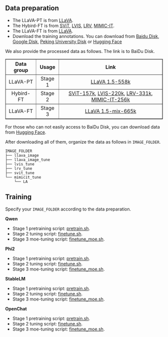 ## Data preparation

- The LLaVA-PT is from [LLaVA](https://github.com/haotian-liu/LLaVA).
- The Hybird-FT is from [SViT](https://github.com/BAAI-DCAI/Visual-Instruction-Tuning), [LVIS](https://github.com/X2FD/LVIS-INSTRUCT4V), [LRV](https://github.com/FuxiaoLiu/LRV-Instruction), [MIMIC-IT](https://github.com/Luodian/Otter).
- The LLaVA-FT is from [LLaVA](https://github.com/haotian-liu/LLaVA).
- Download the training annotations. You can download from [Baidu Disk](https://pan.baidu.com/s/1rwub9o0T3_7ZHbPZzCiLZw?pwd=0yhi), [Google Disk](https://drive.google.com/file/d/13YxtVowfhUIpGOCODhKFstoRBvogF4od/view?usp=sharing), [Peking University Disk]() or [Hugging Face](https://huggingface.co/datasets/LanguageBind/MoE-LLaVA)


We also provide the processed data as follows. The link is to BaiDu Disk.
<div align="center">
<table border="1" width="100%">
    <tr align="center">
        <th>Data group</th><th>Usage</th><th>Link</th>
    </tr>
    <tr align="center">
        <td>LLaVA-PT</td><td>Stage 1</td><td><a href="https://pan.baidu.com/s/1UZiRORpXwAHdKPgrUi1nDA?pwd=7xgx">LLaVA 1.5-558k</a></td>
    </tr>
    <tr align="center">
        <td>Hybird-FT</td><td>Stage 2</td><td><a href="https://pan.baidu.com/s/1PtcTck4xC0fAE0QS0OYc8Q?pwd=ko9x">SViT-157k</a>, <a href="https://pan.baidu.com/s/1-MWrPGZptFFBO1_4tniAXA?pwd=ivxg">LVIS-220k</a>, <a href="https://pan.baidu.com/s/1sYnfRN_yFuo719fNA_BV_w?pwd=lmai">LRV-331k</a>, <a href="https://pan.baidu.com/s/1w0Wr8d-IhIUuRyKbuoPwyw?pwd=4big">MIMIC-IT-256k</a></td>
    </tr>
    <tr align="center">
        <td>LLaVA-FT</td><td>Stage 3</td><td><a href="https://pan.baidu.com/s/1xC9E6VuOOEBV5iieve0Z7A?pwd=2o0a">LLaVA 1.5-mix-665k</a></td>
    </tr>
</table>
</div>

For those who can not easily access to BaiDu Disk, you can download data from [Hugging Face](https://huggingface.co/datasets/LanguageBind/MoE-LLaVA).

After downloading all of them, organize the data as follows in ```IMAGE_FOLDER```. 

```Shell
IMAGE_FOLDER
├── llava_image
├── llava_image_tune
├── lvis_tune
├── lrv_tune
├── svit_tune
└── mimicit_tune
    └── LA
```


## Training
Specify your `IMAGE_FOLDER` according to the data preparation.

**Qwen**
- Stage 1 pretraining script: [pretrain.sh](scripts/v1_5/qwen/pretrain.sh). 
- Stage 2 tuning script: [finetune.sh](scripts/v1_5/qwen/finetune.sh).
- Stage 3 moe-tuning script: [finetune_moe.sh](scripts/v1_5/qwen/finetune_moe.sh).
  
**Phi2**
- Stage 1 pretraining script: [pretrain.sh](scripts/v1_5/phi2/pretrain.sh). 
- Stage 2 tuning script: [finetune.sh](scripts/v1_5/phi2/finetune.sh).
- Stage 3 moe-tuning script: [finetune_moe.sh](scripts/v1_5/phi2/finetune_moe.sh).
  
**StableLM**
- Stage 1 pretraining script: [pretrain.sh](scripts/v1_5/stablelm/pretrain.sh). 
- Stage 2 tuning script: [finetune.sh](scripts/v1_5/stablelm/finetune.sh).
- Stage 3 moe-tuning script: [finetune_moe.sh](scripts/v1_5/stablelm/finetune_moe.sh).
  
**OpenChat**
- Stage 1 pretraining script: [pretrain.sh](scripts/v1_5/openchat/pretrain.sh). 
- Stage 2 tuning script: [finetune.sh](scripts/v1_5/openchat/finetune.sh).
- Stage 3 moe-tuning script: [finetune_moe.sh](scripts/v1_5/openchat/finetune_moe.sh).
